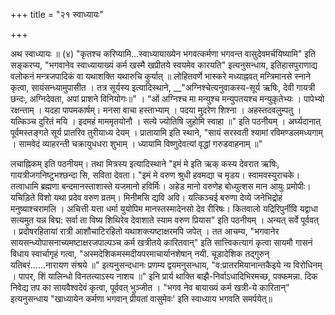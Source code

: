 +++
title = "२१ स्वाध्यायः"

+++

अथ स्वाध्यायः ॥ (४) "कृतश्च करिप्यामि...स्वाध्यायाख्येन भगवत्कर्मणा भगवन्त वासुदेवमर्चयिष्यामि" इति सङ्करप्य, "भगवानेव स्वाध्यायाख्यं कर्म खस्मै खप्रीतये स्वयमेव कारयति" इत्यनुसन्धाय, इतिहासपुराणाद्य वलोकनं मन्त्रजपादिकं वा यथाशक्ति यथारुचि कुर्यात् ॥ 
लोहितवर्णे भास्करे मध्याह्नवत् मन्त्रिमानसे स्नाने कृत्वा, सायंसन्ध्यामुपासीत । तत्र सूर्यस्य इत्यादिस्थाने, 
__"अग्निश्चेत्यनुवाकस्य-सूर्य ऋषिः, देवी गायत्री छन्दः, अग्निदेवता, अपां प्राशने विनियोगः॥" । 
“ओं अग्निश्च मा मन्युश्च मन्युपतयश्च मन्युकृतेभ्यः । पापेभ्यो रक्षन्ताम् । यदहा पापमकार्षम्। मनसा वाचा हस्ताभ्याम् । पदया मुदरेण शिश्ना । अहस्तदवलुम्पतु । यत्किञ्च दुरितं मयि । इदमहं माममृतयोनौ । सत्ये ज्योतिषि जुहोमि स्वाहा ॥" इति पठनीयम् । अर्घ्यदानात् पूर्वमस्तङ्गते सूर्य प्रातरिव तुरीयाध्य देयम् । प्रातायामि इति स्थाने, 
"सायं सरस्वती श्यामां रविमण्डलमध्यगाम् । सामवेदं व्याहरन्ती चक्रायुधधरा शुभाम् । ध्यायामि विष्णुदेवत्यां वृद्धां गरुडवाहनाम् ॥" 


लचाह्निकम् इति पठनीयम्। तथा मित्रस्य इत्यादिस्थाने "इमं मे इति ऋक् कस्य देवरात ऋषिः, गायत्रीजगनिष्टुभश्छन्दा सि, सविता देवता। 
"इमं मे वरुण श्रुधी हवमद्या च मृडय। स्वामवस्युराचके। तत्वाधामि ब्रह्मणा बन्दमानस्ताशास्ते यजमानो हविर्मिः। अहेड मानो वरुणेह बोध्युत्शस मान आयुः प्रमोपीः। यचिड़िते विशो यथा प्रदेव वरुण व्रतम्। मिनीमसि द्यवि अवि। यत्किञ्चई बरुणा देव्ये जनेभिद्रोहं मनुष्याश्चरामलि । अचित्ती यत्ता धर्मा युयोपिम मानस्तस्मादेनसो देव रीरिषः। कितवालो यद्रिरिपुर्नीवि यद्वाधा सत्यमुत यन्न विद्म: सर्वा ता विष्य शिथिरेव देवाशाते स्याम वरुण प्रियास" इति पठनीयम् । अन्यत् सर्वे पूर्ववत् । प्रदोषरहितायां रात्री आशौचाटिरहितो यथाशक्त्यष्टाक्षरमपि जपेत् । तत आचम्य, "भगवानेर सायसन्ध्योपासनाच्यमष्टाक्षरजपाल्पञ्च कर्म खत्रीतये कारितवान्" इति सात्त्विकत्यागं कृत्वा सायमौ गासनं विधाय स्वार्चागृहं गत्वा, 
"अस्मदेशिकमस्मदीयपरमाचार्यानशेषान् नयी. चूडादेशिक तद्गुरुन् यतिबरं......नारायण संश्रये ॥" 
इत्यनुसन्दधानः प्रणम्य द्वयमनुसन्धाय, "व:प्रातरमियानान्तकैइये न्य विरोधिनम् । 
पापर, शिं यालिन्धो विनतत्याऽस्य नाशय ॥" इनि प्रार्य थाक्ति बाझै-निर्वाऽधादिभिरमच्छ, पक्कमन्ना. दिक निवेद्य तप का सायवैश्वदेवं कृत्वा, पूर्ववत् भुञ्जीत । "भगव नेव बायाख्यं कर्म खत्री-ये कारितान्" इत्यनुसन्धाय "खाध्यायेन कर्मणा भगवान् प्रीयतां वासुमेवः' इति स्वाध्याय भगवति समर्पयेत्॥ 
